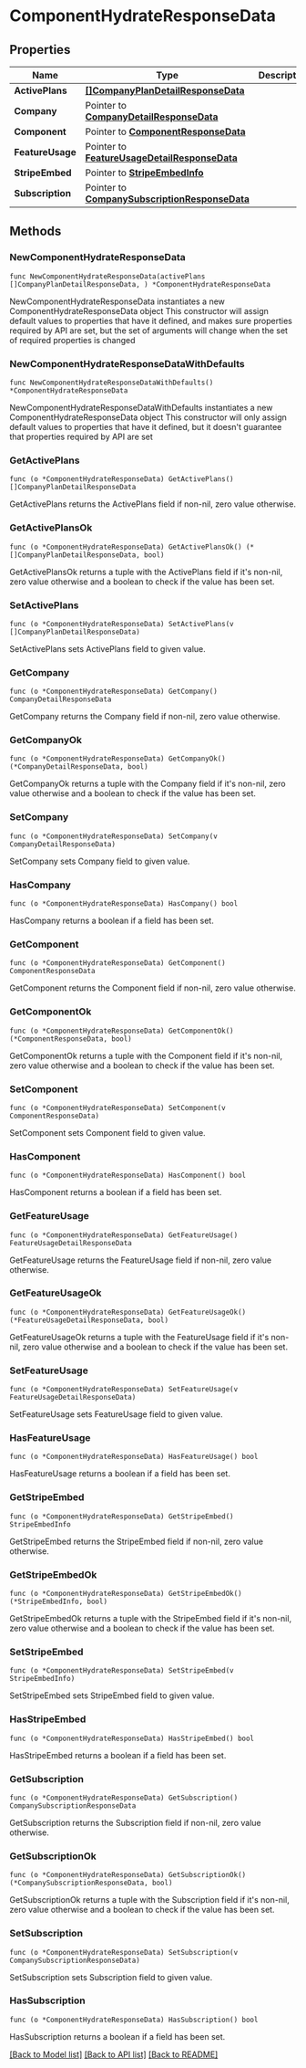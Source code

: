 # ComponentHydrateResponseData

## Properties

Name | Type | Description | Notes
------------ | ------------- | ------------- | -------------
**ActivePlans** | [**[]CompanyPlanDetailResponseData**](CompanyPlanDetailResponseData.md) |  | 
**Company** | Pointer to [**CompanyDetailResponseData**](CompanyDetailResponseData.md) |  | [optional] 
**Component** | Pointer to [**ComponentResponseData**](ComponentResponseData.md) |  | [optional] 
**FeatureUsage** | Pointer to [**FeatureUsageDetailResponseData**](FeatureUsageDetailResponseData.md) |  | [optional] 
**StripeEmbed** | Pointer to [**StripeEmbedInfo**](StripeEmbedInfo.md) |  | [optional] 
**Subscription** | Pointer to [**CompanySubscriptionResponseData**](CompanySubscriptionResponseData.md) |  | [optional] 

## Methods

### NewComponentHydrateResponseData

`func NewComponentHydrateResponseData(activePlans []CompanyPlanDetailResponseData, ) *ComponentHydrateResponseData`

NewComponentHydrateResponseData instantiates a new ComponentHydrateResponseData object
This constructor will assign default values to properties that have it defined,
and makes sure properties required by API are set, but the set of arguments
will change when the set of required properties is changed

### NewComponentHydrateResponseDataWithDefaults

`func NewComponentHydrateResponseDataWithDefaults() *ComponentHydrateResponseData`

NewComponentHydrateResponseDataWithDefaults instantiates a new ComponentHydrateResponseData object
This constructor will only assign default values to properties that have it defined,
but it doesn't guarantee that properties required by API are set

### GetActivePlans

`func (o *ComponentHydrateResponseData) GetActivePlans() []CompanyPlanDetailResponseData`

GetActivePlans returns the ActivePlans field if non-nil, zero value otherwise.

### GetActivePlansOk

`func (o *ComponentHydrateResponseData) GetActivePlansOk() (*[]CompanyPlanDetailResponseData, bool)`

GetActivePlansOk returns a tuple with the ActivePlans field if it's non-nil, zero value otherwise
and a boolean to check if the value has been set.

### SetActivePlans

`func (o *ComponentHydrateResponseData) SetActivePlans(v []CompanyPlanDetailResponseData)`

SetActivePlans sets ActivePlans field to given value.


### GetCompany

`func (o *ComponentHydrateResponseData) GetCompany() CompanyDetailResponseData`

GetCompany returns the Company field if non-nil, zero value otherwise.

### GetCompanyOk

`func (o *ComponentHydrateResponseData) GetCompanyOk() (*CompanyDetailResponseData, bool)`

GetCompanyOk returns a tuple with the Company field if it's non-nil, zero value otherwise
and a boolean to check if the value has been set.

### SetCompany

`func (o *ComponentHydrateResponseData) SetCompany(v CompanyDetailResponseData)`

SetCompany sets Company field to given value.

### HasCompany

`func (o *ComponentHydrateResponseData) HasCompany() bool`

HasCompany returns a boolean if a field has been set.

### GetComponent

`func (o *ComponentHydrateResponseData) GetComponent() ComponentResponseData`

GetComponent returns the Component field if non-nil, zero value otherwise.

### GetComponentOk

`func (o *ComponentHydrateResponseData) GetComponentOk() (*ComponentResponseData, bool)`

GetComponentOk returns a tuple with the Component field if it's non-nil, zero value otherwise
and a boolean to check if the value has been set.

### SetComponent

`func (o *ComponentHydrateResponseData) SetComponent(v ComponentResponseData)`

SetComponent sets Component field to given value.

### HasComponent

`func (o *ComponentHydrateResponseData) HasComponent() bool`

HasComponent returns a boolean if a field has been set.

### GetFeatureUsage

`func (o *ComponentHydrateResponseData) GetFeatureUsage() FeatureUsageDetailResponseData`

GetFeatureUsage returns the FeatureUsage field if non-nil, zero value otherwise.

### GetFeatureUsageOk

`func (o *ComponentHydrateResponseData) GetFeatureUsageOk() (*FeatureUsageDetailResponseData, bool)`

GetFeatureUsageOk returns a tuple with the FeatureUsage field if it's non-nil, zero value otherwise
and a boolean to check if the value has been set.

### SetFeatureUsage

`func (o *ComponentHydrateResponseData) SetFeatureUsage(v FeatureUsageDetailResponseData)`

SetFeatureUsage sets FeatureUsage field to given value.

### HasFeatureUsage

`func (o *ComponentHydrateResponseData) HasFeatureUsage() bool`

HasFeatureUsage returns a boolean if a field has been set.

### GetStripeEmbed

`func (o *ComponentHydrateResponseData) GetStripeEmbed() StripeEmbedInfo`

GetStripeEmbed returns the StripeEmbed field if non-nil, zero value otherwise.

### GetStripeEmbedOk

`func (o *ComponentHydrateResponseData) GetStripeEmbedOk() (*StripeEmbedInfo, bool)`

GetStripeEmbedOk returns a tuple with the StripeEmbed field if it's non-nil, zero value otherwise
and a boolean to check if the value has been set.

### SetStripeEmbed

`func (o *ComponentHydrateResponseData) SetStripeEmbed(v StripeEmbedInfo)`

SetStripeEmbed sets StripeEmbed field to given value.

### HasStripeEmbed

`func (o *ComponentHydrateResponseData) HasStripeEmbed() bool`

HasStripeEmbed returns a boolean if a field has been set.

### GetSubscription

`func (o *ComponentHydrateResponseData) GetSubscription() CompanySubscriptionResponseData`

GetSubscription returns the Subscription field if non-nil, zero value otherwise.

### GetSubscriptionOk

`func (o *ComponentHydrateResponseData) GetSubscriptionOk() (*CompanySubscriptionResponseData, bool)`

GetSubscriptionOk returns a tuple with the Subscription field if it's non-nil, zero value otherwise
and a boolean to check if the value has been set.

### SetSubscription

`func (o *ComponentHydrateResponseData) SetSubscription(v CompanySubscriptionResponseData)`

SetSubscription sets Subscription field to given value.

### HasSubscription

`func (o *ComponentHydrateResponseData) HasSubscription() bool`

HasSubscription returns a boolean if a field has been set.


[[Back to Model list]](../README.md#documentation-for-models) [[Back to API list]](../README.md#documentation-for-api-endpoints) [[Back to README]](../README.md)


